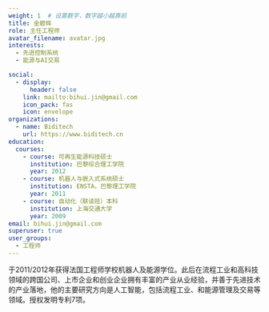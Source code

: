 ```yaml
---
weight: 1  # 设置数字，数字越小越靠前
title: 金碧辉
role: 主任工程师
avatar_filename: avatar.jpg
interests:
  - 先进控制系统
  - 能源与AI交易

social:
  - display:
      header: false
    link: mailto:bihui.jin@gmail.com
    icon_pack: fas
    icon: envelope
organizations:
  - name: Biditech
    url: https://www.biditech.cn
education:
  courses:
    - course: 可再生能源科技硕士
      institution: 巴黎综合理工学院
      year: 2012
    - course: 机器人与嵌入式系统硕士
      institution: ENSTA，巴黎理工学院
      year: 2011
    - course: 自动化（联读班）本科
      institution: 上海交通大学
      year: 2009
email: bihui.jin@gmail.com
superuser: true
user_groups:
  - 工程师
---
```

于2011/2012年获得法国工程师学校机器人及能源学位。此后在流程工业和高科技领域的跨国公司、上市企业和创业企业拥有丰富的产业从业经验，并善于先进技术的产业落地，他的主要研究方向是人工智能，包括流程工业、和能源管理及交易等领域。授权发明专利7项。
